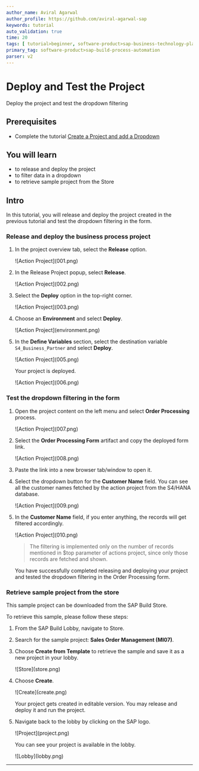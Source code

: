 ```yaml
---
author_name: Aviral Agarwal
author_profile: https://github.com/aviral-agarwal-sap
keywords: tutorial
auto_validation: true
time: 20
tags: [ tutorial>beginner, software-product>sap-business-technology-platform, tutorial>free-tier]
primary_tag: software-product>sap-build-process-automation
parser: v2
---
```


# Deploy and Test the Project
<!-- description --> Deploy the project and test the dropdown filtering

## Prerequisites
- Complete the tutorial [Create a Project and add a Dropdown](spa-dropdown-value-help-filtering)

## You will learn
- to release and deploy the project
- to filter data in a dropdown
- to retrieve sample project from the Store

## Intro
In this tutorial, you will release and deploy the project created in the previous tutorial and test the dropdown filtering in the form.

### Release and deploy the business process project

1. In the project overview tab, select the **Release** option.

    <!-- border -->![Action Project](001.png)

2.  In the Release Project popup, select **Release**.

    <!-- border -->![Action Project](002.png)

3.  Select the **Deploy** option in the top-right corner.

    <!-- border -->![Action Project](003.png)

4. Choose an **Environment** and select **Deploy**.

    <!-- border -->![Action Project](environment.png)

5.  In the **Define Variables** section, select the destination variable `S4_Business_Partner` and select **Deploy**.

    <!-- border -->![Action Project](005.png)

    Your project is deployed.

    <!-- border -->![Action Project](006.png)

### Test the dropdown filtering in the form

1. Open the project content on the left menu and select **Order Processing** process.

    <!-- border -->![Action Project](007.png)

2. Select the **Order Processing Form** artifact and copy the deployed form link.

    <!-- border -->![Action Project](008.png)

3. Paste the link into a new browser tab/window to open it.

4. Select the dropdown button for the **Customer Name** field. You can see all the customer names fetched by the action project from the S4/HANA database.

    <!-- border -->![Action Project](009.png)

5. In the **Customer Name** field, if you enter anything, the records will get filtered accordingly.

    <!-- border -->![Action Project](010.png)

    > The filtering is implemented only on the number of records mentioned in $top parameter of actions project, since only those records are fetched and shown. 

    You have successfully completed releasing and deploying your project and tested the dropdown filtering in the Order Processing form.

    
### Retrieve sample project from the store

This sample project can be downloaded from the SAP Build Store.

To retrieve this sample, please follow these steps:
    
1. From the SAP Build Lobby, navigate to Store.
   
2. Search for the sample project: **Sales Order Management (MI07)**.
   
3. Choose **Create from Template** to retrieve the sample and save it as a new project in your lobby.

    <!-- border -->![Store](store.png)

4. Choose **Create**.

    <!-- border -->![Create](create.png)

    Your project gets created in editable version. You may release and deploy it and run the project.
    
5. Navigate back to the lobby by clicking on the SAP logo.
  
    <!-- border -->![Project](project.png)

    You can see your project is available in the lobby.
  
    <!-- border -->![Lobby](lobby.png)

---


